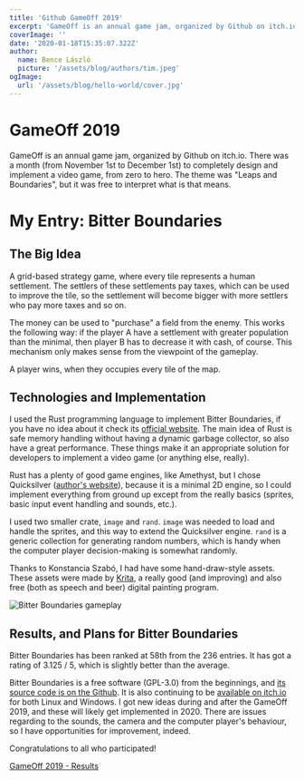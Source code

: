 ```yaml
---
title: 'Github GameOff 2019'
excerpt: 'GameOff is an annual game jam, organized by Github on itch.io. There was a month (from November 1st to December 1st) to completely design and implement a video game, from zero to hero. The theme was "Leaps and Boundaries", but it was free to interpret what is that means. '
coverImage: ''
date: '2020-01-18T15:35:07.322Z'
author:
  name: Bence László
  picture: '/assets/blog/authors/tim.jpeg'
ogImage:
  url: '/assets/blog/hello-world/cover.jpg'
---
```


# GameOff 2019

GameOff is an annual game jam, organized by Github on itch.io. There was a month (from November 1st to December 1st) to completely design and implement a video game, from zero to hero. The theme was "Leaps and Boundaries", but it was free to interpret what is that means. 

# My Entry: Bitter Boundaries

## The Big Idea

A grid-based strategy game, where every tile represents a human settlement. The settlers of these settlements pay taxes, which can be used to improve the tile, so the settlement will become bigger with more settlers who pay more taxes and so on.

The money can be used to "purchase" a field from the enemy. This works the following way: if the player A have a settlement with greater population than the minimal, then player B has to decrease it with cash, of course. This mechanism only makes sense from the viewpoint of the gameplay.

A player wins, when they occupies every tile of the map.

## Technologies and Implementation

I used the Rust programming language to implement Bitter Boundaries, if you have no idea about it check its [official website](https://www.rust-lang.org). The main idea of Rust is safe memory handling without having a dynamic garbage collector, so also have a great performance. These things make it an appropriate solution for developers to implement a video game (or anything else, really).

Rust has a plenty of good game engines, like Amethyst, but I chose Quicksilver ([author's website](https://ryanisaacg.com/quicksilver/)), because it is a minimal 2D engine, so I could implement everything from ground up except from the really basics (sprites, basic input event handling and sounds, etc.).

I used two smaller crate, `image` and `rand`. `image` was needed to load and handle the sprites, and this way to extend the Quicksilver engine. `rand` is a generic collection for generating random numbers, which is handy when the computer player decision-making is somewhat randomly. 

Thanks to Konstancia Szabó, I had have some hand-draw-style assets. These assets were made by [Krita](https://krita.org/), a really good (and improving) and also free (both as speech and beer) digital painting program.

![Bitter Boundaries gameplay](https://img.itch.zone/aW1hZ2UvNTI0ODIwLzI3NDIxODIucG5n/original/oC2HUv.png)

## Results, and Plans for Bitter Boundaries

Bitter Boundaries has been ranked at 58th from the 236 entries. It has got a rating of 3.125 / 5, which is slightly better than the average.

Bitter Boundaries is a free software (GPL-3.0) from the beginnings, and [its source code is on the Github](https://github.com/bencelaszlo/bitter-boundaries). It is also continuing to be [available on itch.io](https://bencelaszlo.itch.io/bitter-boundaries) for both Linux and Windows. I got new ideas during and after the GameOff 2019, and these will likely get implemented in 2020. There are issues regarding to the sounds, the camera and the computer player's behaviour, so I have opportunities for improvement, indeed.

Congratulations to all who participated!

[GameOff 2019 - Results](https://itch.io/jam/game-off-2019/results)